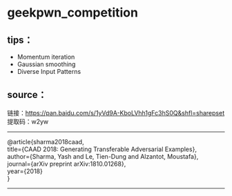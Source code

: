 geekpwn_competition
===========================
tips：
-----------
* Momentum iteration
* Gaussian smoothing
* Diverse Input Patterns

source：
-----------
链接：https://pan.baidu.com/s/1yVd9A-KboLVhh1gFc3hS0Q&shfl=sharepset 
提取码：w2yw 
****
@article{sharma2018caad,<br>
  title={CAAD 2018: Generating Transferable Adversarial Examples},<br>
  author={Sharma, Yash and Le, Tien-Dung and Alzantot, Moustafa},<br>
  journal={arXiv preprint arXiv:1810.01268},<br>
  year={2018}<br>
}<br>
****
